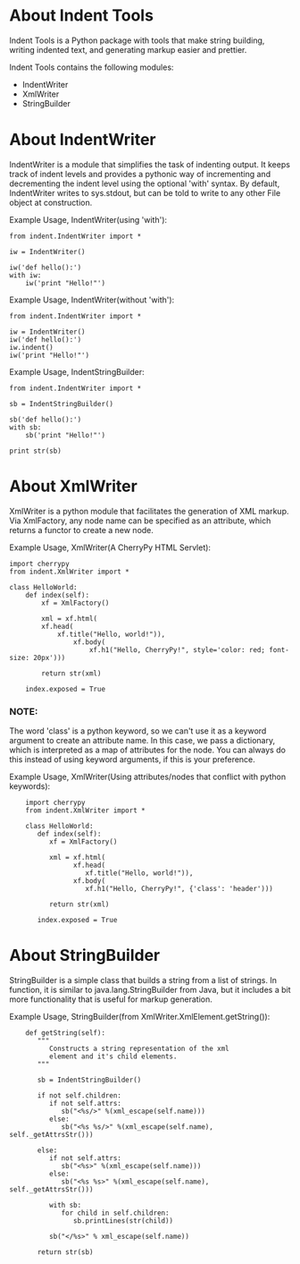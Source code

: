 About Indent Tools
========================

Indent Tools is a Python package with tools that make string building,
writing indented text, and generating markup easier and prettier.

Indent Tools contains the following modules:

   * IndentWriter
   * XmlWriter
   * StringBuilder

# About IndentWriter
IndentWriter is a module that simplifies the task of indenting output.
It keeps track of indent levels and provides a pythonic way of incrementing
and decrementing the indent level using the optional 'with' syntax.
By default, IndentWriter writes to sys.stdout, but can be told to write to
any other File object at construction.


Example Usage, IndentWriter(using 'with'):

```
from indent.IndentWriter import *

iw = IndentWriter()

iw('def hello():')
with iw:
    iw('print "Hello!"')
```

Example Usage, IndentWriter(without 'with'):
```
from indent.IndentWriter import *

iw = IndentWriter()
iw('def hello():')
iw.indent()
iw('print "Hello!"')
```

Example Usage, IndentStringBuilder:
```
from indent.IndentWriter import *

sb = IndentStringBuilder()

sb('def hello():')
with sb:
    sb('print "Hello!"')

print str(sb)
```

# About XmlWriter 
XmlWriter is a python module that facilitates the generation of
XML markup.  Via XmlFactory, any node name can be specified as
an attribute, which returns a functor to create a new node.

Example Usage, XmlWriter(A CherryPy HTML Servlet):
```
import cherrypy
from indent.XmlWriter import *

class HelloWorld:
    def index(self):
        xf = XmlFactory()

        xml = xf.html(
        xf.head(
            xf.title("Hello, world!")),
                xf.body(
                    xf.h1("Hello, CherryPy!", style='color: red; font-size: 20px')))
      
        return str(xml)

    index.exposed = True
```
### NOTE:
The word 'class' is a python keyword, so we can't use it as a keyword argument
to create an attribute name.  In this case, we pass a dictionary, which
is interpreted as a map of attributes for the node.  You can always do this
instead of using keyword arguments, if this is your preference.

Example Usage, XmlWriter(Using attributes/nodes that conflict with python keywords):
```
    import cherrypy
    from indent.XmlWriter import *

    class HelloWorld:
       def index(self):
          xf = XmlFactory()

          xml = xf.html(
                xf.head(
                   xf.title("Hello, world!")),
                xf.body(
                   xf.h1("Hello, CherryPy!", {'class': 'header')))
      
          return str(xml)

       index.exposed = True
```

# About StringBuilder
StringBuilder is a simple class that builds a string from a list of strings.
In function, it is similar to java.lang.StringBuilder from Java, but it
includes a bit more functionality that is useful for markup generation.

Example Usage, StringBuilder(from XmlWriter.XmlElement.getString()):
```
    def getString(self):
       """
          Constructs a string representation of the xml
          element and it's child elements.
       """

       sb = IndentStringBuilder()
      
       if not self.children:
          if not self.attrs:
             sb("<%s/>" %(xml_escape(self.name)))
          else:
             sb("<%s %s/>" %(xml_escape(self.name), self._getAttrsStr()))
 
       else:
          if not self.attrs:
             sb("<%s>" %(xml_escape(self.name)))
          else:
             sb("<%s %s>" %(xml_escape(self.name), self._getAttrsStr()))
 
          with sb:
             for child in self.children:
                sb.printLines(str(child))
 
          sb("</%s>" % xml_escape(self.name))
 
       return str(sb)
```
